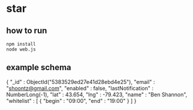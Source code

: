 star
====

how to run
----------
	npm install
	node web.js

example schema
------

{ "_id" : ObjectId("5383529ed27e41d28ebd4e25"), "email" : "shoontz@gmail.com", "enabled" : false, "lastNotification" : NumberLong(-1), "lat" : 43.654, "lng" : -79.423, "name" : "Ben Shannon", "whitelist" : [  {  "begin" : "09:00",  "end" : "19:00" } ] }
